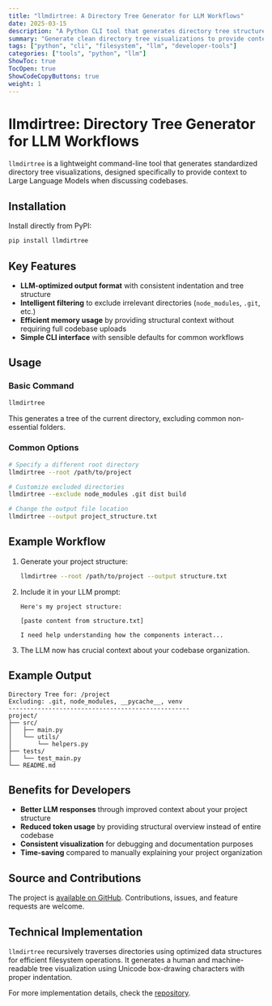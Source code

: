 ```yaml
---
title: "llmdirtree: A Directory Tree Generator for LLM Workflows"
date: 2025-03-15
description: "A Python CLI tool that generates directory tree structures optimized for LLM processing"
summary: "Generate clean directory tree visualizations to provide context to large language models when discussing codebases."
tags: ["python", "cli", "filesystem", "llm", "developer-tools"]
categories: ["tools", "python", "llm"]
ShowToc: true
TocOpen: true
ShowCodeCopyButtons: true
weight: 1
---
```


# llmdirtree: Directory Tree Generator for LLM Workflows

`llmdirtree` is a lightweight command-line tool that generates standardized directory tree visualizations, designed specifically to provide context to Large Language Models when discussing codebases.

## Installation

Install directly from PyPI:

```bash
pip install llmdirtree
```

## Key Features

- **LLM-optimized output format** with consistent indentation and tree structure
- **Intelligent filtering** to exclude irrelevant directories (`node_modules`, `.git`, etc.)
- **Efficient memory usage** by providing structural context without requiring full codebase uploads
- **Simple CLI interface** with sensible defaults for common workflows

## Usage

### Basic Command

```bash
llmdirtree
```

This generates a tree of the current directory, excluding common non-essential folders.

### Common Options

```bash
# Specify a different root directory
llmdirtree --root /path/to/project

# Customize excluded directories
llmdirtree --exclude node_modules .git dist build

# Change the output file location
llmdirtree --output project_structure.txt
```

## Example Workflow

1. Generate your project structure:
   ```bash
   llmdirtree --root /path/to/project --output structure.txt
   ```

2. Include it in your LLM prompt:
   ```
   Here's my project structure:
   
   [paste content from structure.txt]
   
   I need help understanding how the components interact...
   ```

3. The LLM now has crucial context about your codebase organization.

## Example Output

```
Directory Tree for: /project
Excluding: .git, node_modules, __pycache__, venv
--------------------------------------------------
project/
├── src/
│   ├── main.py
│   └── utils/
│       └── helpers.py
├── tests/
│   └── test_main.py
└── README.md
```

## Benefits for Developers

- **Better LLM responses** through improved context about your project structure
- **Reduced token usage** by providing structural overview instead of entire codebase
- **Consistent visualization** for debugging and documentation purposes
- **Time-saving** compared to manually explaining your project organization

## Source and Contributions

The project is [available on GitHub](https://github.com/arun477/dirtree). Contributions, issues, and feature requests are welcome.

## Technical Implementation

`llmdirtree` recursively traverses directories using optimized data structures for efficient filesystem operations. It generates a human and machine-readable tree visualization using Unicode box-drawing characters with proper indentation.

For more implementation details, check the [repository](https://github.com/arun477/dirtree).